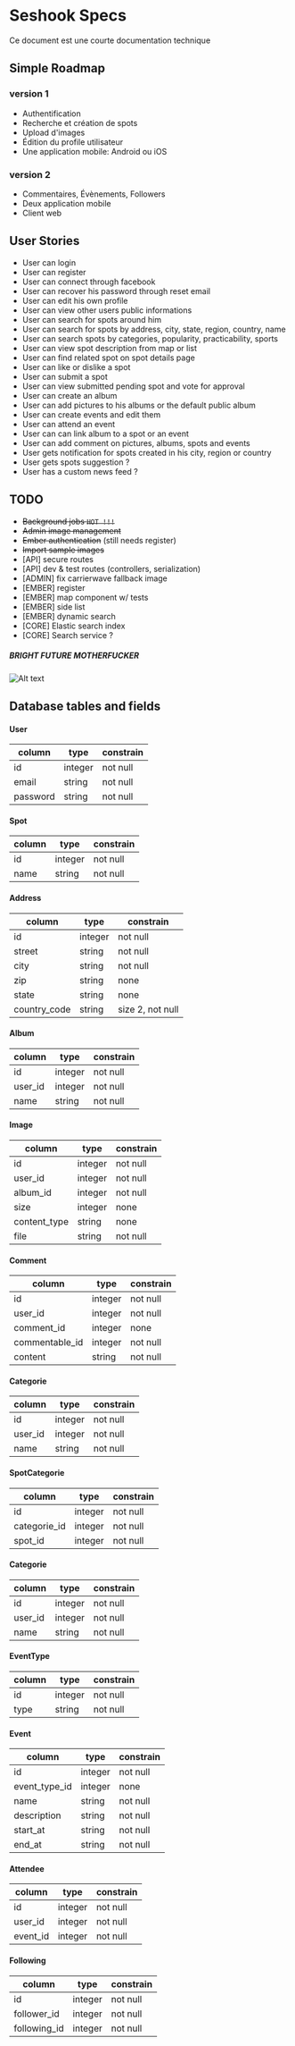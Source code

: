 Seshook Specs
===

Ce document est une courte documentation technique

## Simple Roadmap

### version 1

- Authentification
- Recherche et création de spots
- Upload d'images
- Édition du profile utilisateur
- Une application mobile: Android ou iOS

### version 2

- Commentaires, Évènements, Followers
- Deux application mobile
- Client web

## User Stories

- User can login
- User can register
- User can connect through facebook
- User can recover his password through reset email
- User can edit his own profile
- User can view other users public informations
- User can search for spots around him
- User can search for spots by address, city, state, region, country, name
- User can search spots by categories, popularity, practicability, sports
- User can view spot description from map or list
- User can find related spot on spot details page
- User can like or dislike a spot
- User can submit a spot
- User can view submitted pending spot and vote for approval
- User can create an album
- User can add pictures to his albums or the default public album
- User can create events and edit them
- User can attend an event
- User can can link album to a spot or an event
- User can add comment on pictures, albums, spots and events
- User gets notification for spots created in his city, region or country
- User gets spots suggestion ?
- User has a custom news feed ?

## TODO

- ~~Background jobs  `HOT !!!`~~
- ~~Admin image management~~
- ~~Ember authentication~~ (still needs register)
- ~~Import sample images~~
- [API] secure routes
- [API] dev & test routes (controllers, serialization)
- [ADMIN] fix carrierwave fallback image
- [EMBER] register
- [EMBER] map component w/ tests
- [EMBER] side list
- [EMBER] dynamic search
- [CORE] Elastic search index
- [CORE] Search service ?

##### BRIGHT FUTURE MOTHERFUCKER

![Alt text](http://www.quickmeme.com/img/ed/ed3d0cc3b30900cb51389d1d6a94597ef3c769cddccc1ad27649a26e7f8a89bb.jpg)

## Database tables and fields

#### User

| column       | type    | constrain        |
|--------------|---------|------------------|
| id           | integer | not null         |
| email        | string  | not null         |
| password     | string  | not null         |

#### Spot

| column       | type    | constrain        |
|--------------|---------|------------------|
| id           | integer | not null         |
| name         | string  | not null         |

#### Address

| column       | type    | constrain        |
|--------------|---------|------------------|
| id           | integer | not null         |
| street       | string  | not null         |
| city         | string  | not null         |
| zip          | string  | none             |
| state        | string  | none             |
| country_code | string  | size 2, not null |

#### Album

| column       | type    | constrain        |
|--------------|---------|------------------|
| id           | integer | not null         |
| user_id      | integer | not null         |
| name         | string  | not null         |

#### Image

| column       | type    | constrain        |
|--------------|---------|------------------|
| id           | integer | not null         |
| user_id      | integer | not null         |
| album_id     | integer | not null         |
| size         | integer | none             |
| content_type | string  | none             |
| file         | string  | not null         |

#### Comment

| column         | type    | constrain      |
|----------------|---------|----------------|
| id             | integer | not null       |
| user_id        | integer | not null       |
| comment_id     | integer | none           |
| commentable_id | integer | not null       |
| content        | string  | not null       |

#### Categorie

| column       | type    | constrain        |
|--------------|---------|------------------|
| id           | integer | not null         |
| user_id      | integer | not null         |
| name         | string  | not null         |


#### SpotCategorie

| column       | type    | constrain        |
|--------------|---------|------------------|
| id           | integer | not null         |
| categorie_id | integer | not null         |
| spot_id      | integer | not null         |

#### Categorie

| column       | type    | constrain        |
|--------------|---------|------------------|
| id           | integer | not null         |
| user_id      | integer | not null         |
| name         | string  | not null         |

#### EventType

| column       | type    | constrain        |
|--------------|---------|------------------|
| id           | integer | not null         |
| type         | string  | not null         |

#### Event

| column        | type    | constrain       |
|---------------|---------|-----------------|
| id            | integer | not null        |
| event_type_id | integer | none            |
| name          | string  | not null        |
| description   | string  | not null        |
| start_at      | string  | not null        |
| end_at        | string  | not null        |

#### Attendee

| column        | type    | constrain        |
|---------------|---------|------------------|
| id            | integer | not null         |
| user_id       | integer | not null         |
| event_id      | integer | not null         |

#### Following

| column        | type    | constrain        |
|---------------|---------|------------------|
| id            | integer | not null         |
| follower_id   | integer | not null         |
| following_id  | integer | not null         |
